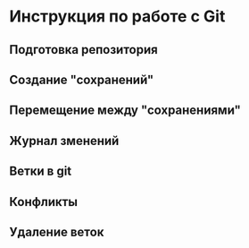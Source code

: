 # Инструкция по работе с Git

## Подготовка репозитория

## Создание "сохранений"

## Перемещение между "сохранениями"

## Журнал зменений

## Ветки в git

## Конфликты

## Удаление веток